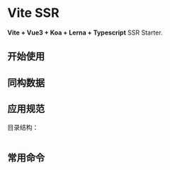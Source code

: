# Vite SSR

**Vite + Vue3 + Koa + Lerna + Typescript** SSR Starter.

## 开始使用


## 同构数据



## 应用规范

目录结构：

```bash

```

## 常用命令




